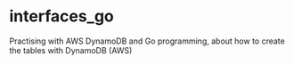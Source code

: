 # interfaces_go
Practising with AWS DynamoDB and Go programming, about how to create the tables with DynamoDB (AWS)

